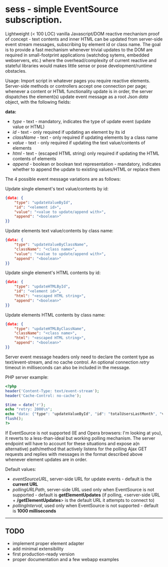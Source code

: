 # sess - simple EventSource subscription.

Lightweight (< 100 LOC) vanilla Javascript/DOM reactive mechanism proof of concept - text contents and inner HTML can be updated from server-side event stream messages, subscribing by element id or class name. The goal is to provide a fast mechanism whenever trivial updates to the DOM are required in small-footprint applications (watchdog sytems, embedded webservers, etc.) where the overhead/complexity of current reactive and stateful libraries would makes little sense or pose development/runtime obstacles.

Usage:
Import script in whatever pages you require reactive elements. Server-side methods or controllers accept one connection per page; whenever a content or HTML functionality update is in order, the server dispatches the element(s) update event message as a root Json _data_ object, with the following fields:

**data:**
- _type_ - text - mandatory, indicates the type of update event (update value or HTML)
- _id_ - text - only required if updating an element by its id
- _className_ - text - only required if updating elements by a class name
- _value_ - text - only required if updating the text value/contents of elements
- _html_ - text - (escaped HTML string) only required if updating the HTML contents of elements
- _append_ - boolean or boolean text representation - mandatory, indicates whether to append the update to existing values/HTML or replace them

The 4 possible event message variations are as follows:

Update single element's text value/contents by id:
```json
{data: {
    "type": "updateValueById",
    "id": "<element id>",
    "value": "<value to update/append with>",
    "append": "<boolean>"
}}
```
Update elements text value/contents by class name:
```json
{data: {
    "type": "updateValueByClassName",
    "className": "<class name>",
    "value": "<value to update/append with>",
    "append": "<boolean>"
}}
```
Update single element's HTML contents by id:
```json
{data: {
    "type": "updateHTMLById",
    "id": "<element id>",
    "html": "<escaped HTML string>",
    "append": "<boolean>"
}}
```
Update elements HTML contents by class name:
```json
{data: {
    "type": "updateHTMLByClassName",
    "className": "<class name>",
    "html": "<escaped HTML string>",
    "append": "<boolean>"
}}
```

Server event message headers only need to declare the content type as text/event-stream, and no cache control. An optional connection _retry_ timeout in milliseconds can also be included in the message.

PHP server example:
```php
<?php
header('Content-Type: text/event-stream');
header('Cache-Control: no-cache');

$time = date('r');
echo "retry: 2000\n";
echo "data: {"type": "updateValueById", "id": "totalUsersLastMonth", "value": "3092287"}\n\n";
flush();
?>
```

If EventSource is not supported (IE and Opera browsers: I'm looking at you), it reverts to a less-than-ideal but working polling mechanism. The server endpoint will have to account for these situations and expose a(n alternative) path/method that actively listens for the polling Ajax GET requests and replies with messages in the format described above whenever element updates are in order.

Default values:
 - _eventSourceURL_, server-side URL for update events - default is the **current URL**
 - _pollingURLPath_, server-side URL used only when EventSource is not supported - default is **getElementUpdates**
  (if polling, <server-side URL + **/getElementUpdates**> is the default URL it attempts to connect to)
 - _pollingInterval_, used only when EventSource is not supported - default is **1000 milliseconds**

---
## TODO
- implement proper element adapter
- add minimal extensibility
- first production-ready version
- proper documentation and a few webapp examples
